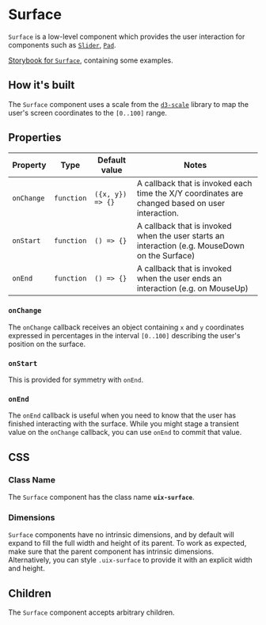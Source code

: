 # Surface

`Surface` is a low-level component which provides the user interaction for components such as [`Slider`](../Slider/README.md), [`Pad`](../Pad/README.md).

[Storybook for `Surface`](https://danburzo.github.io/uiuiui/storybook-static/?selectedKind=Surface), containing some examples.

## How it's built

The `Surface` component uses a scale from the [`d3-scale`](https://github.com/d3/d3-scale) library to map the user's screen coordinates to the `[0..100]` range.

## Properties

Property | Type | Default value | Notes
-------- | ---- | ------------- | -----
`onChange` | `function` | `({x, y}) => {}` | A callback that is invoked each time the X/Y coordinates are changed based on user interaction.
`onStart` | `function` | `() => {}` | A callback that is invoked when the user starts an interaction (e.g. MouseDown on the Surface)
`onEnd` | `function` | `() => {}` | A callback that is invoked when the user ends an interaction (e.g. on MouseUp)

### `onChange`

The `onChange` callback receives an object containing `x` and `y` coordinates expressed in percentages in the interval `[0..100]` describing the user's position on the surface.

### `onStart`

This is provided for symmetry with `onEnd`.

### `onEnd`

The `onEnd` callback is useful when you need to know that the user has finished interacting with the surface. While you might stage a transient value on the `onChange` callback, you can use `onEnd` to commit that value.

## CSS

### Class Name

The `Surface` component has the class name __`uix-surface`__.

### Dimensions

`Surface` components have no intrinsic dimensions, and by default will expand to fill the full width and height of its parent. To work as expected, make sure that the parent component has intrinsic dimensions. Alternatively, you can style `.uix-surface` to provide it with an explicit width and height.

## Children 

The `Surface` component accepts arbitrary children.

